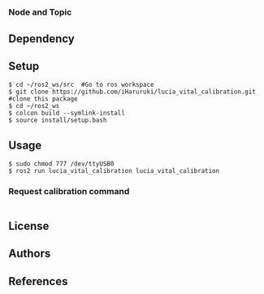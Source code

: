 #
### Node and Topic
## Dependency

## Setup
```
$ cd ~/ros2_ws/src  #Go to ros workspace
$ git clone https://github.com/iHaruruki/lucia_vital_calibration.git #clone this package
$ cd ~/ros2_ws
$ colcon build --symlink-install
$ source install/setup.bash
```

## Usage
```
$ sudo chmod 777 /dev/ttyUSB0
$ ros2 run lucia_vital_calibration lucia_vital_calibration
```
### Request calibration command
```
```
## License
## Authors

## References
